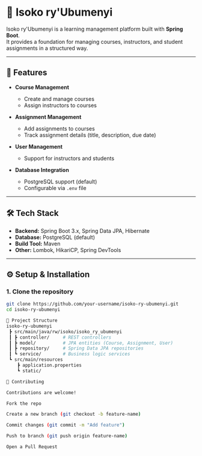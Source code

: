 # 📘 Isoko ry'Ubumenyi

Isoko ry'Ubumenyi is a learning management platform built with **Spring Boot**.  
It provides a foundation for managing courses, instructors, and student assignments in a structured way.  

---

## 🚀 Features

- **Course Management**  
  - Create and manage courses  
  - Assign instructors to courses  

- **Assignment Management**  
  - Add assignments to courses  
  - Track assignment details (title, description, due date)  

- **User Management**  
  - Support for instructors and students  

- **Database Integration**  
  - PostgreSQL support (default)  
  - Configurable via `.env` file  

---

## 🛠️ Tech Stack

- **Backend:** Spring Boot 3.x, Spring Data JPA, Hibernate  
- **Database:** PostgreSQL (default)  
- **Build Tool:** Maven  
- **Other:** Lombok, HikariCP, Spring DevTools  

---

## ⚙️ Setup & Installation

### 1. Clone the repository
```bash
git clone https://github.com/your-username/isoko-ry-ubumenyi.git
cd isoko-ry-ubumenyi

📂 Project Structure
isoko-ry-ubumenyi
 ┣ src/main/java/rw/isoko/isoko_ry_ubumenyi
 ┃ ┣ controller/     # REST controllers
 ┃ ┣ model/          # JPA entities (Course, Assignment, User)
 ┃ ┣ repository/     # Spring Data JPA repositories
 ┃ ┗ service/        # Business logic services
 ┗ src/main/resources
    ┣ application.properties
    ┗ static/

🤝 Contributing

Contributions are welcome!

Fork the repo

Create a new branch (git checkout -b feature-name)

Commit changes (git commit -m "Add feature")

Push to branch (git push origin feature-name)

Open a Pull Request
